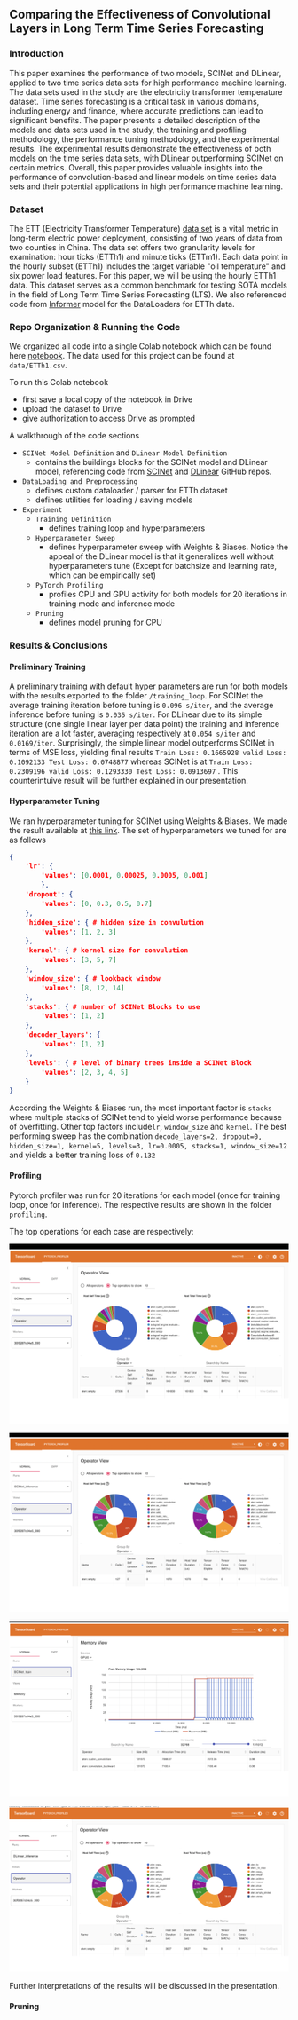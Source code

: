 ## Comparing the Effectiveness of Convolutional Layers in Long Term Time Series Forecasting

### Introduction

This paper examines the performance of two models, SCINet and DLinear, applied to two time series data sets for high performance machine learning. The data sets used in the study are the electricity transformer temperature dataset. Time series forecasting is a critical task in various domains, including energy and finance, where accurate predictions can lead to significant benefits. The paper presents a detailed description of the models and data sets used in the study, the training and profiling methodology, the performance tuning methodology, and the experimental results. The experimental results demonstrate the effectiveness of both models on the time series data sets, with DLinear outperforming SCINet on certain metrics. Overall, this paper provides valuable insights into the performance of convolution-based and linear models on time series data sets and their potential applications in high performance machine learning.

### Dataset

The ETT (Electricity Transformer Temperature) [data set](https://github.com/zhouhaoyi/ETDataset) is a vital metric in long-term electric power deployment, consisting of two years of data from two counties in China. The data set offers two granularity levels for examination: hour ticks (ETTh1) and minute ticks (ETTm1). Each data point in the hourly subset (ETTh1) includes the target variable "oil temperature" and six power load features. For this paper, we will be using the hourly ETTh1 data. This dataset serves as a common benchmark for testing SOTA models in the field of Long Term Time Series Forecasting (LTS). We also referenced code from [Informer](https://github.com/zhouhaoyi/Informer2020) model for the DataLoaders for ETTh data.

### Repo Organization & Running the Code

We organized all code into a single Colab notebook which can be found here [notebook](https://colab.research.google.com/drive/1CbW_ecoqsgGxuSBfY8MlouSrE7_YrM5M#scrollTo=L7uKJbrCq630). The data used for this project can be found at `data/ETTh1.csv`. 

To run this Colab notebook

* first save a local copy of the notebook in Drive
* upload the dataset to Drive
* give authorization to access Drive as prompted

A walkthrough of the code sections

* `SCINet Model Definition` and `DLinear Model Definition`
  * contains the buildings blocks for the SCINet model and DLinear model, referencing code from [SCINet](https://github.com/cure-lab/SCINet) and [DLinear](https://github.com/cure-lab/LTSF-Linear) GitHub repos.
* `DataLoading and Preprocessing`
  * defines custom dataloader / parser for ETTh dataset
  * defines utilities for loading / saving models
* `Experiment`
  * `Training Definition`
    * defines training loop and hyperparameters
  * `Hyperparameter Sweep`
    * defines hyperparameter sweep with Weights & Biases. Notice the appeal of the DLinear model is that it generalizes well without hyperparameters tune (Except for batchsize and learning rate, which can be empirically set)
  * `PyTorch Profiling`
    * profiles CPU and GPU activity for both models for 20 iterations in training mode and inference mode
  * `Pruning`
    * defines model pruning for CPU

### Results & Conclusions

#### Preliminary Training

A preliminary training with default hyper parameters are run for both models with the results exported to the folder `/training_loop`. For SCINet the average training iteration before tuning is `0.096 s/iter`, and the average inference before tuning is `0.035 s/iter`. For DLinear due to its simple structure (one single linear layer per data point) the training and inference iteration are a lot faster, averaging respectively at `0.054 s/iter` and `0.0169/iter`. Surprisingly, the simple linear model outperforms SCINet in terms of MSE loss, yielding final results `Train Loss: 0.1665928 valid Loss: 0.1092133 Test Loss: 0.0748877` whereas SCINet is at `Train Loss: 0.2309196 valid Loss: 0.1293330 Test Loss: 0.0913697` . This counterintuive result will be further explained in our presentation.

#### Hyperparameter Tuning

We ran hyperparameter tuning for SCINet using Weights & Biases. We made the result available at [this link](https://wandb.ai/zifan/SCINet/sweeps/zduo6z7b?workspace=user-zifanwangsteven).  The set of hyperparameters we tuned for are as follows

```json
{
    'lr': {
        'values': [0.0001, 0.00025, 0.0005, 0.001]
        },
    'dropout': {
        'values': [0, 0.3, 0.5, 0.7]
    },
    'hidden_size': { # hidden size in convulution 
        'values': [1, 2, 3]
    },
    'kernel': { # kernel size for convulution
        'values': [3, 5, 7]
    },
    'window_size': { # lookback window
        'values': [8, 12, 14]
    },
    'stacks': { # number of SCINet Blocks to use
        'values': [1, 2]
    },
    'decoder_layers': {
        'values': [1, 2]
    },
    'levels': { # level of binary trees inside a SCINet Block
        'values': [2, 3, 4, 5]
    }
}
```

According the Weights & Biases run, the most important factor is `stacks` where multiple stacks of SCINet tend to yield worse performance because of overfitting. Other top factors include`lr`, `window_size` and `kernel`. The best performing sweep has the combination `decode_layers=2, dropout=0, hidden_size=1, kernel=5, levels=3, lr=0.0005, stacks=1, window_size=12` and yields a better training loss of `0.132`

#### Profiling

Pytorch profiler was run for 20 iterations for each model (once for training loop, once for inference). The respective results are shown in the folder `profiling`. 

The top operations for each case are respectively:

![SCINet_train_operator](./profiling/SCINet_train_operator.png)

![SCINet_infer_operator](./profiling/SCINet_infer_operator.png)

![SCINet_train_memory](./profiling/SCINet_train_memory.png)

![DLinear_infer_operator](./profiling/DLinear_infer_operator.png)

Further interpretations of the results will be discussed in the presentation.

#### Pruning

